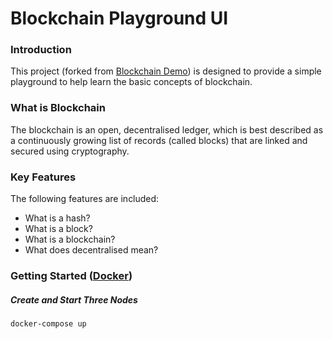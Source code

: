 # Blockchain Playground UI

### Introduction
This project (forked from [Blockchain Demo](https://github.com/anders94/blockchain-demo)) is designed to provide a simple playground to help learn the basic concepts of blockchain.

### What is Blockchain
The blockchain is an open, decentralised ledger, which is best described as a continuously growing list of records (called blocks) that are linked and secured using cryptography.

### Key Features
The following features are included:

* What is a hash?
* What is a block?
* What is a blockchain?
* What does decentralised mean?

### Getting Started ([Docker](http://www.docker.com))
##### Create and Start Three Nodes
```
docker-compose up
```
